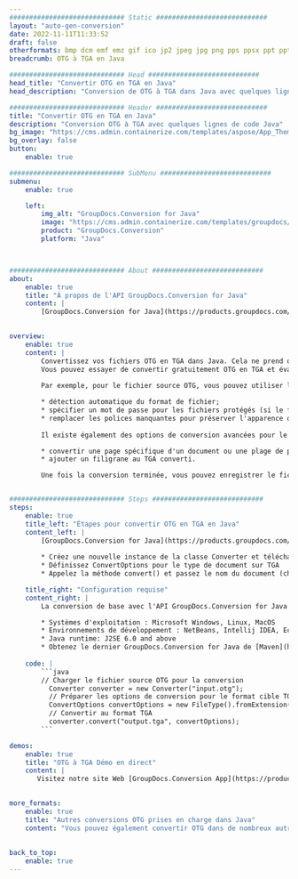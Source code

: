 ```yaml
---
############################# Static ############################
layout: "auto-gen-conversion"
date: 2022-11-11T11:33:52
draft: false
otherformats: bmp dcm emf emz gif ico jp2 jpeg jpg png pps ppsx ppt pptx psb psd svg svgz tga tif tiff webp wmf wmz
breadcrumb: OTG à TGA en Java

############################# Head ############################
head_title: "Convertir OTG en TGA en Java"
head_description: "Conversion de OTG à TGA dans Java avec quelques lignes de code. Convertissez plus de 160 formats de fichiers à l'aide de l'API de conversion de documents GroupDocs pour Java"

############################# Header ############################
title: "Convertir OTG en TGA en Java"
description: "Conversion OTG à TGA avec quelques lignes de code Java"
bg_image: "https://cms.admin.containerize.com/templates/aspose/App_Themes/V3/images/bg/header1.png"
bg_overlay: false
button:
    enable: true

############################# SubMenu ############################
submenu:
    enable: true

    left:
        img_alt: "GroupDocs.Conversion for Java"
        image: "https://cms.admin.containerize.com/templates/groupdocs/images/product-logos/90x90-noborder/groupdocs-conversion-java.png"
        product: "GroupDocs.Conversion"
        platform: "Java"



############################# About ############################
about:
    enable: true
    title: "À propos de l'API GroupDocs.Conversion for Java"
    content: |
        [GroupDocs.Conversion for Java](https://products.groupdocs.com/conversion/java/) est une API de conversion de format de fichier avancée pour la conversion entre les formats d'image et de document populaires tels que Microsoft Office, OpenDocument, PDF, HTML, e-mail, CAO. et bien plus encore avec seulement quelques lignes de code. L'API native détecte automatiquement les formats des documents originaux et propose de nombreuses options de personnalisation des documents convertis. Outre la fonction d'extraction d'informations d'un document, il prend également en charge la mise en cache des résultats de conversion sur le disque local par défaut. Cependant, tout type de stockage de cache peut être pris en charge en implémentant les interfaces appropriées - Amazon S3, Dropbox, Google Drive, Windows Azure, Reddis ou tout autre.
    

overview:
    enable: true
    content: |
        Convertissez vos fichiers OTG en TGA dans Java. Cela ne prend que quelques lignes de code Java sur n'importe quelle plate-forme de votre choix, telle que Windows, Linux, macOS.
        Vous pouvez essayer de convertir gratuitement OTG en TGA et évaluer la qualité des résultats de conversion. En plus des scripts de conversion de fichiers simples, vous pouvez essayer des options plus sophistiquées pour charger le fichier source OTG et stocker la sortie TGA. 
        
        Par exemple, pour le fichier source OTG, vous pouvez utiliser les options de chargement suivantes :

        * détection automatique du format de fichier;
        * spécifier un mot de passe pour les fichiers protégés (si le format de fichier le prend en charge);
        * remplacer les polices manquantes pour préserver l'apparence du document.
        
        Il existe également des options de conversion avancées pour le fichier TGA :

        * convertir une page spécifique d'un document ou une plage de pages;
        * ajouter un filigrane au TGA converti.

        Une fois la conversion terminée, vous pouvez enregistrer le fichier TGA dans votre chemin de fichier local ou dans un stockage tiers tel que FTP, Amazon S3, Google Drive, Dropbox, etc. Veuillez noter - pour convertir OTG à TGA, vous n'avez pas besoin d'installer de logiciel supplémentaire, tel que MS Office, Open Office, Adobe Acrobat Reader, etc.


############################# Steps ############################
steps:
    enable: true
    title_left: "Étapes pour convertir OTG en TGA en Java"
    content_left: |
        [GroupDocs.Conversion for Java](https://products.groupdocs.com/conversion/java/) permet aux développeurs de convertir facilement le fichier OTG en TGA avec quelques lignes de code.
        
        * Créez une nouvelle instance de la classe Converter et téléchargez le fichier OTG avec le chemin complet
        * Définissez ConvertOptions pour le type de document sur TGA
        * Appelez la méthode convert() et passez le nom du document (chemin complet) et le format (TGA) en tant que paramètre

    title_right: "Configuration requise"
    content_right: |
        La conversion de base avec l'API GroupDocs.Conversion for Java peut être effectuée avec seulement quelques lignes de code. Nos API sont prises en charge sur toutes les principales plates-formes et systèmes d'exploitation. Avant d'exécuter le code ci-dessous, assurez-vous que les prérequis suivants sont installés sur votre système.

        * Systèmes d'exploitation : Microsoft Windows, Linux, MacOS
        * Environnements de développement : NetBeans, Intellij IDEA, Eclipse, etc.
        * Java runtime: J2SE 6.0 and above
        * Obtenez le dernier GroupDocs.Conversion for Java de [Maven](https://repository.groupdocs.com/webapp/#/artifacts/browse/tree/General/repo/com/groupdocs/groupdocs-conversion)
         
    code: |
        ```java    
        // Charger le fichier source OTG pour la conversion
          Converter converter = new Converter("input.otg");
          // Préparer les options de conversion pour le format cible TGA
          ConvertOptions convertOptions = new FileType().fromExtension("tga").getConvertOptions();
          // Convertir au format TGA
          converter.convert("output.tga", convertOptions);
        ```

demos:
    enable: true
    title: "OTG à TGA Démo en direct"
    content: |
       Visitez notre site Web [GroupDocs.Conversion App](https://products.groupdocs.app/conversion/family) et essayez la conversion OTG à TGA maintenant. La démo gratuite présente les avantages suivants
          

more_formats:
    enable: true
    title: "Autres conversions OTG prises en charge dans Java"
    content: "Vous pouvez également convertir OTG dans de nombreux autres formats de fichiers. Veuillez consulter la liste ci-dessous."
       
       
back_to_top:
    enable: true
---
```

